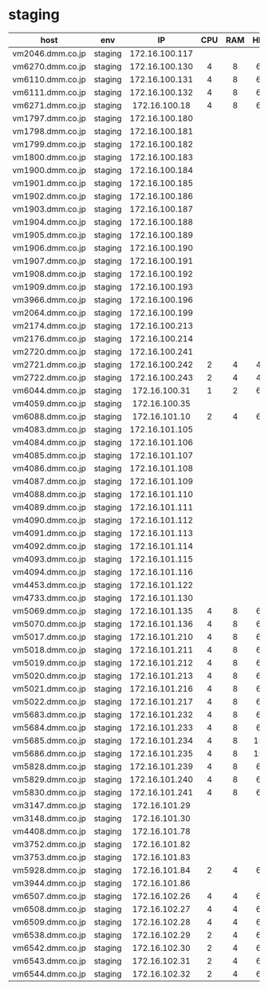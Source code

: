 staging
================

|host|env|IP|CPU|RAM|HDD|OS|if1|if2|if3|
|:-:|:-:|:-:|:-:|:-:|:-:|:-:|:-:|:-:|:-:|
|vm2046.dmm.co.jp|staging|172.16.100.117||||||||
|vm6270.dmm.co.jp|staging|172.16.100.130|4|8|60|7.2|eno16777984|eno33557248|na|
|vm6110.dmm.co.jp|staging|172.16.100.131|4|8|60|7.2|eno16777984|eno33557248|na|
|vm6111.dmm.co.jp|staging|172.16.100.132|4|8|60|7.2|eno16777984|eno33557248|na|
|vm6271.dmm.co.jp|staging|172.16.100.18|4|8|60|7.2|eno16777984|na|na|
|vm1797.dmm.co.jp|staging|172.16.100.180||||||||
|vm1798.dmm.co.jp|staging|172.16.100.181||||||||
|vm1799.dmm.co.jp|staging|172.16.100.182||||||||
|vm1800.dmm.co.jp|staging|172.16.100.183||||||||
|vm1900.dmm.co.jp|staging|172.16.100.184||||||||
|vm1901.dmm.co.jp|staging|172.16.100.185||||||||
|vm1902.dmm.co.jp|staging|172.16.100.186||||||||
|vm1903.dmm.co.jp|staging|172.16.100.187||||||||
|vm1904.dmm.co.jp|staging|172.16.100.188||||||||
|vm1905.dmm.co.jp|staging|172.16.100.189||||||||
|vm1906.dmm.co.jp|staging|172.16.100.190||||||||
|vm1907.dmm.co.jp|staging|172.16.100.191||||||||
|vm1908.dmm.co.jp|staging|172.16.100.192||||||||
|vm1909.dmm.co.jp|staging|172.16.100.193||||||||
|vm3966.dmm.co.jp|staging|172.16.100.196||||||||
|vm2064.dmm.co.jp|staging|172.16.100.199||||||||
|vm2174.dmm.co.jp|staging|172.16.100.213||||||||
|vm2176.dmm.co.jp|staging|172.16.100.214||||||||
|vm2720.dmm.co.jp|staging|172.16.100.241||||||||
|vm2721.dmm.co.jp|staging|172.16.100.242|2|4|45|6.5|eth0|eth1|na|
|vm2722.dmm.co.jp|staging|172.16.100.243|2|4|45|6.5|eth0|eth1|na|
|vm6044.dmm.co.jp|staging|172.16.100.31|1|2|60|7.2|eno16777984|eno33557248|na|
|vm4059.dmm.co.jp|staging|172.16.100.35||||||||
|vm6088.dmm.co.jp|staging|172.16.101.10|2|4|60|7.2|eno16777984|na|na|
|vm4083.dmm.co.jp|staging|172.16.101.105||||||||
|vm4084.dmm.co.jp|staging|172.16.101.106||||||||
|vm4085.dmm.co.jp|staging|172.16.101.107||||||||
|vm4086.dmm.co.jp|staging|172.16.101.108||||||||
|vm4087.dmm.co.jp|staging|172.16.101.109||||||||
|vm4088.dmm.co.jp|staging|172.16.101.110||||||||
|vm4089.dmm.co.jp|staging|172.16.101.111||||||||
|vm4090.dmm.co.jp|staging|172.16.101.112||||||||
|vm4091.dmm.co.jp|staging|172.16.101.113||||||||
|vm4092.dmm.co.jp|staging|172.16.101.114||||||||
|vm4093.dmm.co.jp|staging|172.16.101.115||||||||
|vm4094.dmm.co.jp|staging|172.16.101.116||||||||
|vm4453.dmm.co.jp|staging|172.16.101.122||||||||
|vm4733.dmm.co.jp|staging|172.16.101.130||||||||
|vm5069.dmm.co.jp|staging|172.16.101.135|4|8|60|7.2|eno16777984|na|na|
|vm5070.dmm.co.jp|staging|172.16.101.136|4|8|60|7.2|eno16777984|na|na|
|vm5017.dmm.co.jp|staging|172.16.101.210|4|8|60|7.2|eno16777984|na|na|
|vm5018.dmm.co.jp|staging|172.16.101.211|4|8|60|7.2|eno16777984|na|na|
|vm5019.dmm.co.jp|staging|172.16.101.212|4|8|60|7.2|eno16777984|na|na|
|vm5020.dmm.co.jp|staging|172.16.101.213|4|8|60|7.2|eno16777984|na|na|
|vm5021.dmm.co.jp|staging|172.16.101.216|4|8|60|7.2|eno16777984|na|na|
|vm5022.dmm.co.jp|staging|172.16.101.217|4|8|60|7.2|eno16777984|na|na|
|vm5683.dmm.co.jp|staging|172.16.101.232|4|8|60|7.2|eno16777984|na|na|
|vm5684.dmm.co.jp|staging|172.16.101.233|4|8|60|7.2|eno16777984|na|na|
|vm5685.dmm.co.jp|staging|172.16.101.234|4|8|150|7.2|eno16777984|na|na|
|vm5686.dmm.co.jp|staging|172.16.101.235|4|8|150|7.2|eno16777984|na|na|
|vm5828.dmm.co.jp|staging|172.16.101.239|4|8|60|7.2|eno16777984|eno33557248|na|
|vm5829.dmm.co.jp|staging|172.16.101.240|4|8|60|7.2|eno16777984|eno33557248|na|
|vm5830.dmm.co.jp|staging|172.16.101.241|4|8|60|7.2|eno16777984|eno33557248|na|
|vm3147.dmm.co.jp|staging|172.16.101.29||||||||
|vm3148.dmm.co.jp|staging|172.16.101.30||||||||
|vm4408.dmm.co.jp|staging|172.16.101.78||||||||
|vm3752.dmm.co.jp|staging|172.16.101.82||||||||
|vm3753.dmm.co.jp|staging|172.16.101.83||||||||
|vm5928.dmm.co.jp|staging|172.16.101.84|2|4|60|7.2|eno16777984|eno33557248|na|
|vm3944.dmm.co.jp|staging|172.16.101.86||||||||
|vm6507.dmm.co.jp|staging|172.16.102.26|4|4|60|7.3|eth0|eth1|na|
|vm6508.dmm.co.jp|staging|172.16.102.27|4|4|60|7.3|eth0|eth1|na|
|vm6509.dmm.co.jp|staging|172.16.102.28|4|4|60|7.3|eth0|eth1|na|
|vm6538.dmm.co.jp|staging|172.16.102.29|2|4|60|7.3|eth0|na|na|
|vm6542.dmm.co.jp|staging|172.16.102.30|2|4|60|7.3|eth0|na|na|
|vm6543.dmm.co.jp|staging|172.16.102.31|2|4|60|7.3|eth0|na|na|
|vm6544.dmm.co.jp|staging|172.16.102.32|2|4|60|7.3|eth0|na|na|


